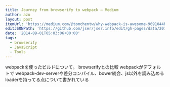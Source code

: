 ```yaml
---
title: Journey from browserify to webpack — Medium
author: azu
layout: post
itemUrl: 'https://medium.com/@tomchentw/why-webpack-is-awesome-9691044b6b8e'
editJSONPath: 'https://github.com/jser/jser.info/edit/gh-pages/data/2014/09/index.json'
date: '2014-09-01T05:03:06+00:00'
tags:
  - browserify
  - JavaScript
  - Tools
---
```

webpackを使ったビルドについて。 browserifyとの比較
webpackがデフォルトで webpack-dev-serverや差分コンパイル、bower統合、js以外を読み込めるloaderを持ってる点について書かれている
